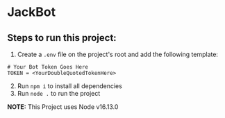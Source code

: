 # JackBot

## Steps to run this project:

 1. Create a `.env` file on the project's root and add the following template:
```env
# Your Bot Token Goes Here
TOKEN = <YourDoubleQuotedTokenHere>
```
 2. Run `npm i` to install all dependencies
 3. Run `node .` to run the project

**NOTE:** This Project uses Node v16.13.0
